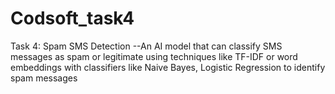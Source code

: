 # Codsoft_task4
Task 4: Spam SMS Detection --An AI model that can classify SMS messages as spam or legitimate using techniques like TF-IDF or word embeddings with classifiers like Naive Bayes, Logistic Regression to identify spam messages
